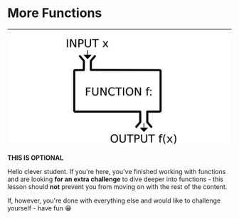 # More Functions

---
![](.\img\function_img.png)

**THIS IS OPTIONAL**

Hello clever student. If you're here, you've finished working with functions and are looking **for an extra challenge** to dive deeper into functions - this lesson should **not** prevent you from moving on with the rest of the content.

  

If, however, you're done with everything else and would like to challenge yourself - have fun 😁

  
